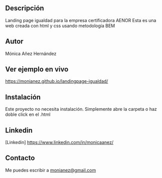## Descripción
Landing page igualdad para la empresa certificadora AENOR
Esta es una web creada con html y css usando metodología BEM

## Autor
Mónica Añez Hernández

## Ver ejemplo en vivo
https://monianez.github.io/landingpage-igualdad/

## Instalación
Este proyecto no necesita instalación. Simplemente abre la carpeta o haz doble click en el .html

## Linkedin
[Linkedin] https://www.linkedin.com/in/monicaanez/
## Contacto
Me puedes escribir a monianez@gmail.com
